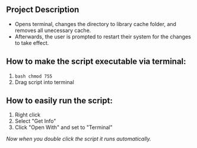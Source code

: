 ## Project Description
- Opens terminal, changes the directory to library cache folder, and removes all unecessary cache.
- Afterwards, the user is prompted to restart their system for the changes to take effect.

## How to make the script executable via terminal:

1. `bash chmod 755`
2. Drag script into terminal

## How to easily run the script:

1. Right click
2. Select "Get Info"
3. Click "Open With" and set to "Terminal"

<em>Now when you double click the script it runs automatically.</em>

